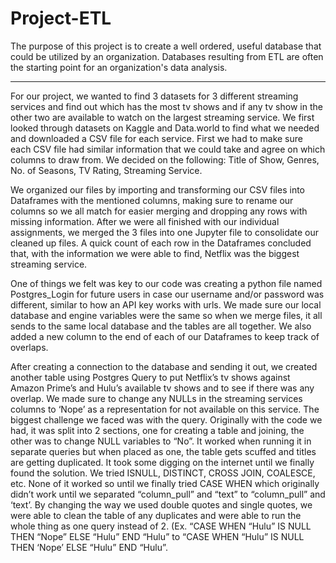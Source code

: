 # Project-ETL
The purpose of this project is to create a well ordered, useful database that could be utilized by an organization. Databases resulting from ETL are often the starting point for an organization's data analysis.

------------
For our project, we wanted to find 3 datasets for 3 different streaming services and find out which has the most tv shows and if any tv show in the other two are available to watch on the largest streaming service. We first looked through datasets on Kaggle and Data.world to find what we needed and downloaded a CSV file for each service. First we had to make sure each CSV file had similar information that we could take and agree on which columns to draw from. We decided on the following: Title of Show, Genres, No. of Seasons, TV Rating, Streaming Service.

We organized our files by importing and transforming our CSV files into Dataframes with the mentioned columns, making sure to rename our columns so we all match for easier merging and dropping any rows with missing information. After we were all finished with our individual assignments, we merged the 3 files into one Jupyter file to consolidate our cleaned up files. A quick count of each row in the Dataframes concluded that, with the information we were able to find, Netflix was the biggest streaming service.

One of things we felt was key to our code was creating a python file named Postgres_Login for future users in case our username and/or password was different, similar to how an API key works with urls. We made sure our local database and engine variables were the same so when we merge files, it all sends to the same local database and the tables are all together. We also added a new column to the end of each of our Dataframes to keep track of overlaps.

After creating a connection to the database and sending it out, we created another table using Postgres Query to put Netflix’s tv shows against Amazon Prime’s and Hulu’s available tv shows and to see if there was any overlap. We made sure to change any NULLs in the streaming services columns to ‘Nope’ as a representation for not available on this service.
The biggest challenge we faced was with the query. Originally with the code we had, it was split into 2 sections, one for creating a table and joining, the other was to change NULL variables to “No”. It worked when running it in separate queries but when placed as one, the table gets scuffed and titles are getting duplicated. It took some digging on the internet until we finally found the solution. We tried ISNULL, DISTINCT, CROSS JOIN, COALESCE, etc. None of it worked so until we finally tried CASE WHEN which originally didn’t work until we separated “column_pull” and “text” to “column_pull” and ‘text’. By changing the way we used double quotes and single quotes, we were able to clean the table of any duplicates and were able to run the whole thing as one query instead of 2. (Ex. “CASE WHEN “Hulu” IS NULL THEN “Nope” ELSE “Hulu” END “Hulu” to “CASE WHEN “Hulu” IS NULL THEN ‘Nope’ ELSE “Hulu” END “Hulu”.
